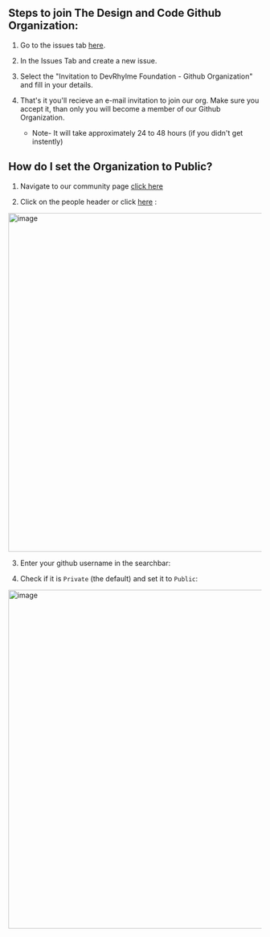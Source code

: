 ## Steps to join The Design and Code Github Organization:

1. Go to the issues tab [here](https://github.com/DEVRhylme-Foundation/Join-Us/issues).
  
2. In the Issues Tab and create a new issue.
   
3. Select the "Invitation to DevRhylme Foundation - Github Organization" and fill in your details.

4. That's it you'll recieve an e-mail invitation to join our org. Make sure you accept it, than only you will become a member of our Github Organization.
   - Note- It will take approximately 24 to 48 hours (if you didn't get instently)

## How do I set the Organization to Public?

1. Navigate to our community page [click here](https://github.com/DEVRhylme-Foundation)
  
2. Click on the people header or click [here](https://github.com/orgs/DEVRhylme-Foundation/people) : <br>

<img width="675" alt="image" src="https://github.com/user-attachments/assets/fe7d7e6c-1e45-4970-bc20-fb71e9a4d087" />

3. Enter your github username in the searchbar: 

4. Check if it is `Private` (the default) and set it to `Public`: <br>

<img width="675" alt="image" src="https://github.com/user-attachments/assets/0a755dc9-52aa-4aea-bdac-66b7ffa0b6da" />
